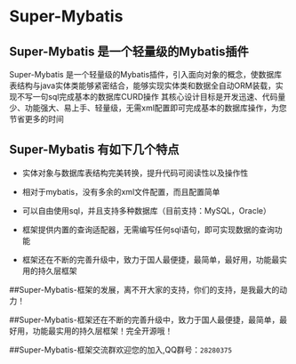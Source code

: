 Super-Mybatis  
=
## Super-Mybatis 是一个轻量级的Mybatis插件
 Super-Mybatis 是一个轻量级的Mybatis插件，引入面向对象的概念，使数据库表结构与java实体类能够紧密结合，能够实现实体类和数据全自动ORM装载，实现不写一句sql完成基本的数据库CURD操作
 其核心设计目标是开发迅速、代码量少、功能强大、易上手、轻量级，无需xml配置即可完成基本的数据库操作，为您节省更多的时间


## Super-Mybatis 有如下几个特点
* 实体对象与数据库表结构完美转换，提升代码可阅读性以及操作性

* 相对于mybatis，没有多余的xml文件配置，而且配置简单

* 可以自由使用sql，并且支持多种数据库（目前支持：MySQL，Oracle）

* 框架提供内置的查询适配器，无需编写任何sql语句，即可实现数据的查询功能

* 框架还在不断的完善升级中，致力于国人最便捷，最简单，最好用，功能最实用的持久层框架<br/>

##Super-Mybatis-框架的发展，离不开大家的支持，你们的支持，是我最大的动力！

##Super-Mybatis-框架还在不断的完善升级中，致力于国人最便捷，最简单，最好用，功能最实用的持久层框架！完全开源哦！

##Super-Mybatis-框架交流群欢迎您的加入,QQ群号：`28280375`